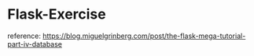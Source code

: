 # Flask-Exercise

reference: https://blog.miguelgrinberg.com/post/the-flask-mega-tutorial-part-iv-database
